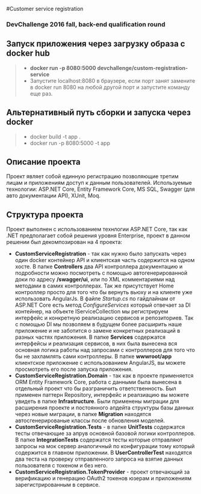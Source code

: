 #Customer service registration
### DevChallenge 2016 fall, back-end qualification round

## Запуск приложения через загрузку образа с docker hub
> - **docker run -p 8080:5000 devchallenge/custom-registration-service**
> - Запустите localhost:8080 в браузере, если порт занят замените в docker run 8080 на любой другой порт и запустите команду еще раз.

## Альтернативный путь сборки и запуска через docker
> - docker build -t app .
> - docker run -p 8080:5000 -t app

## Описание проекта
Проект являет собой единную регистрацию позволяющие третим лицам и приложениям доступ к данным пользователей.
Используемые технологии: ASP.NET Core, Entity Framework Core, MS SQL, Swagger (для авто документации API), XUnit, Moq.

## Структура проекта
Проект выполнен с использованием технлогии ASP.NET Core, так как .NET предполагает собой решения уровня Enterprise, проект в данном решении был декомпозирован на 4 проекта:
- **CustomServiceRegistration** - так как нужно было запускать через один docker контейнер API и клиентская часть содержится на одном хосте. В папке **Controllers** два API контроллера документацию и подробности можно посмотреть с помощью автогенерированной доки по адресу **/swagger/ui**, или по XML комментариями над методами в самих контроллерах. Так же присутствует Home контроллер просто для того что бы вернуть вьюху и на клиенте уже использовать AngularJs. В файле *Startup.cs* по гайдлайнам от ASP.NET Core есть метод *ConfigureServices* который отвечает за DI контейнер, на объекте IServiceCollection мы регистрируем интерфейс и конкретную реализацию сервисов и репозиториев. Так с помощью DI мы позволяем в будущем более расширить наше приложение и не заботится о замене конкретных реализаций в разных частях приложения. В папке **Services** содержатся интерфейсы и реализация сервисов, в них была вынесена вся основная логика работы над запросами с контроллеров для того что бы не захламлять сами контроллеры. В папке **wwwroot/app** клиентское приложение с использованием AngularJS, вы можете просмотреть его после запуска приложения.
- **CustomServiceRegistration.Domain** - так как в проекте применяется ORM Entity Framework Core, работа с данными была вынесена в отдельный проект что бы разграничить ответственность. Был применен паттерн Repository, интерфейс и реалзиацию вы можете увидеть в папке **Infrastructure**. Были применены миграции для расширения проекте и постоянного апдейта структуры базы данных через новые миграции, в папке **Migration** находятся автосгенерированые классы после обновления моделей.
- **CustomServiceRegistration.Tests** - в папке **UnitTests** содержатся тесты отвечающие за апрув основной базовой логики контроллеров. В папке **IntegrationTests** содержатся тесты которые отправляют запросы на мок сервер аналогичный по конфигурации тому который содержится в главном приложении. В **UserControllerTest** находятся два теста на проверку отправленного запроса на взятие данных пользователя с токеном и без него.
- **CustomServiceRegistration.TokenProvider** - проект отвечающий за верификацию и генерацию OAuth2 токенов юзерам и приложениям зарегистрированным в сервисе.
